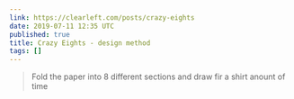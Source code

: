 ```yaml
---
link: https://clearleft.com/posts/crazy-eights
date: 2019-07-11 12:35 UTC
published: true
title: Crazy Eights - design method
tags: []
---
```


> Fold the paper into 8 different sections and draw fir a shirt anount of time
